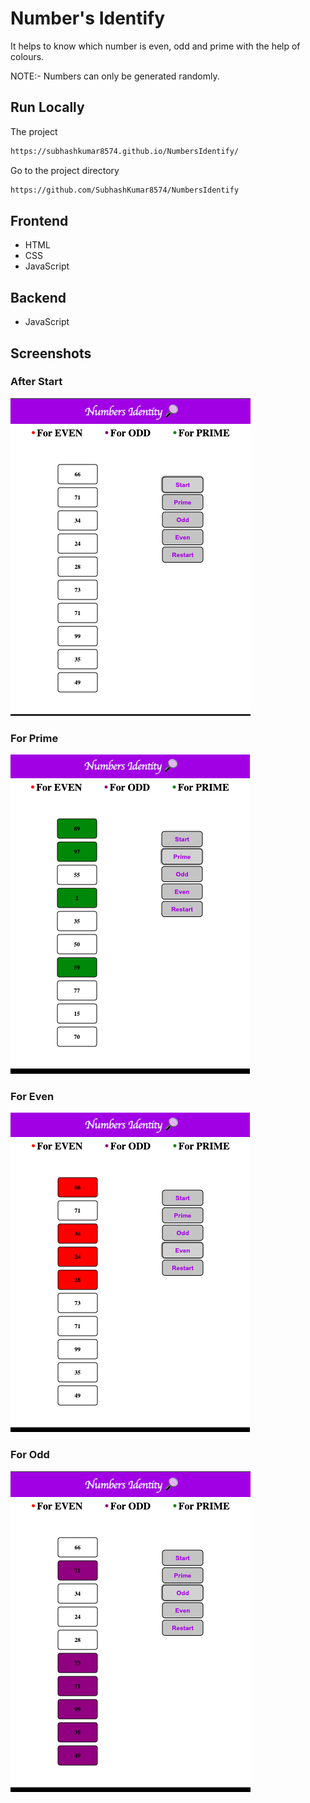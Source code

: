 
# Number's Identify

It helps to know which number is even, odd and prime with the help of colours. 

NOTE:- Numbers can only be generated randomly.


## Run Locally

 The project

```bash
https://subhashkumar8574.github.io/NumbersIdentify/
```

Go to the project directory

```bash
https://github.com/SubhashKumar8574/NumbersIdentify
```



## Frontend

- HTML
- CSS
- JavaScript

## Backend

- JavaScript



## Screenshots


### After Start
![Starting](https://github.com/SubhashKumar8574/NumbersIdentify/blob/main/ScreenShots/Screenshot%202023-04-11%20at%209.39.49%20AM.png?raw=true)

### For Prime
![Prime](https://github.com/SubhashKumar8574/NumbersIdentify/blob/main/ScreenShots/Screenshot%202023-04-11%20at%209.18.24%20AM.png?raw=true)

### For Even
![Even](https://github.com/SubhashKumar8574/NumbersIdentify/blob/main/ScreenShots/Screenshot%202023-04-11%20at%209.40.01%20AM.png?raw=true)

### For Odd
![Odd](https://github.com/SubhashKumar8574/NumbersIdentify/blob/main/ScreenShots/Screenshot%202023-04-11%20at%209.39.55%20AM.png?raw=true)


